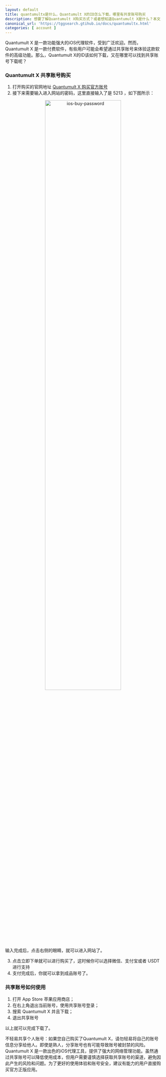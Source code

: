 ```yaml
---
layout: default
title: quantumultx是什么，Quantumult X的ID怎么下载，哪里有共享账号购买
description: 想要了解Quantumult X购买方式？或者想知道Quantumult X是什么？本文为你详细解析。Quantumult X 是一款功能强大的iOS代理软件，提供流量管理、网络分析等多项功能。如果你正考虑入手Quantumult X，本文不仅为你介绍了如何购买，还提供了获取共享账号的建议。无论是通过App Store正规购买，还是寻找可靠的共享账号，这里都有你需要的答案。了解Quantumult X购买方法，安全享受网络自由！
canonical_url: 'https://tggsearch.gtihub.io/docs/quantumultx.html'
categories: [ account ]
---
```

Quantumult X 是一款功能强大的iOS代理软件，受到广泛欢迎。然而，Quantumult X 是一款付费软件，有些用户可能会希望通过共享账号来体验这款软件的高级功能。那么，Quantumult X的ID该如何下载，又在哪里可以找到共享账号下载呢？

### Quantumult X 共享账号购买

1. 打开购买的官网地址 [Quantumult X 购买官方账号](./302.html?target=http://tggsearch.shop?from=10664&cid=2&mid=87)
2. 接下来需要输入进入网站的密码，这里直接输入了是 5213 ，如下图所示：

<div align=center>
    <img alt="ios-buy-password" src="https://cdn.jsdelivr.net/gh/tggsearch/tggsearch.github.io/assets/img/twitter-buy-password.webp" class="page-img" width="70%" onerror="this.onerror=null;this.src='/assets/img/twitter-buy-password.webp'" />
</div>

输入完成后，点击右侧的眼睛，就可以进入网站了。

3. 点击立即下单就可以进行购买了，这时候你可以选择微信、支付宝或者 USDT 进行支持
4. 支付完成后，你就可以拿到成品账号了。

### 共享账号如何使用

1. 打开 App Store 苹果应用商店；
2. 在右上角退出当前账号，使用共享账号登录；
3. 搜索 Quantumult X 并且下载；
4. 退出共享账号

以上就可以完成下载了。


不轻易共享个人账号：如果您自己购买了Quantumult X，请勿轻易将自己的账号信息分享给他人。即使是熟人，分享账号也有可能导致账号被封禁的风险。Quantumult X 是一款出色的iOS代理工具，提供了强大的网络管理功能。虽然通过共享账号可以降低使用成本，但用户需要谨慎选择获取共享账号的渠道，避免因此产生的风险和问题。为了更好的使用体验和账号安全，建议有能力的用户直接购买官方正版应用。
